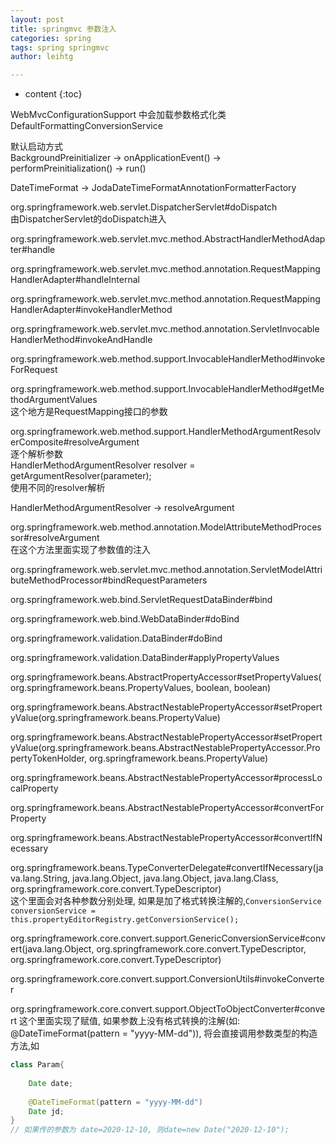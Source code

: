 ```yaml
---
layout: post
title: springmvc 参数注入
categories: spring
tags: spring springmvc
author: leihtg

---
```


* content
{:toc}

WebMvcConfigurationSupport 中会加载参数格式化类 DefaultFormattingConversionService

默认启动方式  
BackgroundPreinitializer -> onApplicationEvent() -> performPreinitialization() -> run() 


DateTimeFormat -> JodaDateTimeFormatAnnotationFormatterFactory


org.springframework.web.servlet.DispatcherServlet#doDispatch  
由DispatcherServlet的doDispatch进入  
                
org.springframework.web.servlet.mvc.method.AbstractHandlerMethodAdapter#handle

org.springframework.web.servlet.mvc.method.annotation.RequestMappingHandlerAdapter#handleInternal

org.springframework.web.servlet.mvc.method.annotation.RequestMappingHandlerAdapter#invokeHandlerMethod

org.springframework.web.servlet.mvc.method.annotation.ServletInvocableHandlerMethod#invokeAndHandle

org.springframework.web.method.support.InvocableHandlerMethod#invokeForRequest

org.springframework.web.method.support.InvocableHandlerMethod#getMethodArgumentValues  
这个地方是RequestMapping接口的参数  

org.springframework.web.method.support.HandlerMethodArgumentResolverComposite#resolveArgument  
逐个解析参数  
HandlerMethodArgumentResolver resolver = getArgumentResolver(parameter);  
使用不同的resolver解析

HandlerMethodArgumentResolver -> resolveArgument  

org.springframework.web.method.annotation.ModelAttributeMethodProcessor#resolveArgument  
在这个方法里面实现了参数值的注入  

org.springframework.web.servlet.mvc.method.annotation.ServletModelAttributeMethodProcessor#bindRequestParameters


org.springframework.web.bind.ServletRequestDataBinder#bind

org.springframework.web.bind.WebDataBinder#doBind

org.springframework.validation.DataBinder#doBind

org.springframework.validation.DataBinder#applyPropertyValues

org.springframework.beans.AbstractPropertyAccessor#setPropertyValues(org.springframework.beans.PropertyValues, boolean, boolean)


org.springframework.beans.AbstractNestablePropertyAccessor#setPropertyValue(org.springframework.beans.PropertyValue)

org.springframework.beans.AbstractNestablePropertyAccessor#setPropertyValue(org.springframework.beans.AbstractNestablePropertyAccessor.PropertyTokenHolder, org.springframework.beans.PropertyValue)

org.springframework.beans.AbstractNestablePropertyAccessor#processLocalProperty

org.springframework.beans.AbstractNestablePropertyAccessor#convertForProperty

org.springframework.beans.AbstractNestablePropertyAccessor#convertIfNecessary

org.springframework.beans.TypeConverterDelegate#convertIfNecessary(java.lang.String, java.lang.Object, java.lang.Object, java.lang.Class<T>, org.springframework.core.convert.TypeDescriptor)  
这个里面会对各种参数分别处理, 如果是加了格式转换注解的,`ConversionService conversionService = this.propertyEditorRegistry.getConversionService();`


org.springframework.core.convert.support.GenericConversionService#convert(java.lang.Object, org.springframework.core.convert.TypeDescriptor, org.springframework.core.convert.TypeDescriptor)

org.springframework.core.convert.support.ConversionUtils#invokeConverter

org.springframework.core.convert.support.ObjectToObjectConverter#convert 
这个里面实现了赋值, 如果参数上没有格式转换的注解(如: @DateTimeFormat(pattern = "yyyy-MM-dd")), 将会直接调用参数类型的构造方法,如  
```java
class Param{
    
    Date date;
    
    @DateTimeFormat(pattern = "yyyy-MM-dd")
    Date jd;
}
// 如果传的参数为 date=2020-12-10, 则date=new Date("2020-12-10"); 
```



